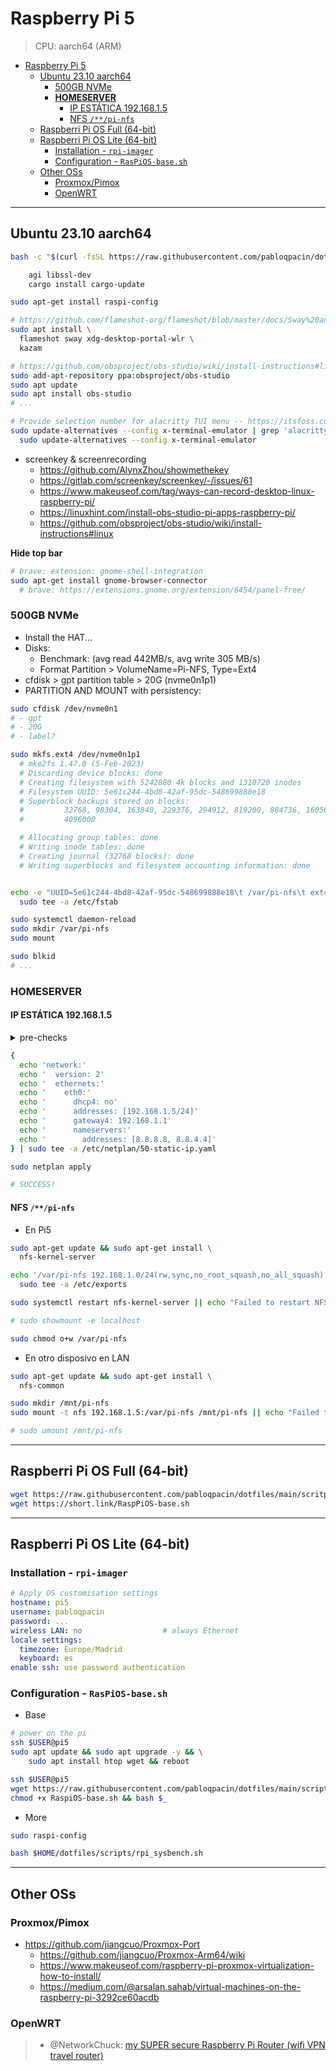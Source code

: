 # Raspberry Pi 5

> CPU: aarch64 (ARM)

- [Raspberry Pi 5](#raspberry-pi-5)
  - [Ubuntu 23.10 aarch64](#ubuntu-2310-aarch64)
    - [500GB NVMe](#500gb-nvme)
    - [**HOMESERVER**](#homeserver)
      - [IP ESTÁTICA 192.168.1.5](#ip-estática-19216815)
      - [NFS `/**/pi-nfs`](#nfs-pi-nfs)
  - [Raspberri Pi OS Full (64-bit)](#raspberri-pi-os-full-64-bit)
  - [Raspberri Pi OS Lite (64-bit)](#raspberri-pi-os-lite-64-bit)
    - [Installation - `rpi-imager`](#installation---rpi-imager)
    - [Configuration - `RasPiOS-base.sh`](#configuration---raspios-basesh)
  - [Other OSs](#other-oss)
    - [Proxmox/Pimox](#proxmoxpimox)
    - [OpenWRT](#openwrt)

---

## Ubuntu 23.10 aarch64

```bash
bash -c "$(curl -fsSL https://raw.githubusercontent.com/pabloqpacin/dotfiles/main/scripts/autosetup/FOO.sh)"

    agi libssl-dev
    cargo install cargo-update

sudo apt-get install raspi-config
```

```bash
# https://github.com/flameshot-org/flameshot/blob/master/docs/Sway%20and%20wlroots%20support.md
sudo apt install \
  flameshot sway xdg-desktop-portal-wlr \
  kazam

# https://github.com/obsproject/obs-studio/wiki/install-instructions#linux
sudo add-apt-repository ppa:obsproject/obs-studio
sudo apt update
sudo apt install obs-studio
# ...
```

```bash
# Provide selection number for alacritty TUI menu -- https://itsfoss.com/change-default-terminal-ubuntu/
sudo update-alternatives --config x-terminal-emulator | grep 'alacritty' | GET THE 1 | \
  sudo update-alternatives --config x-terminal-emulator
```

- screenkey & screenrecording
  - https://github.com/AlynxZhou/showmethekey
  - https://gitlab.com/screenkey/screenkey/-/issues/61
  - https://www.makeuseof.com/tag/ways-can-record-desktop-linux-raspberry-pi/
  - https://linuxhint.com/install-obs-studio-pi-apps-raspberry-pi/
  - https://github.com/obsproject/obs-studio/wiki/install-instructions#linux


**Hide top bar**

```bash
# brave: extension: gnome-shell-integration
sudo apt-get install gnome-browser-connector
  # brave: https://extensions.gnome.org/extension/6454/panel-free/
```

### 500GB NVMe

- Install the HAT...
- Disks:
    - Benchmark: (avg read 442MB/s, avg write 305 MB/s)
    - Format Partition > VolumeName=Pi-NFS, Type=Ext4
- cfdisk > gpt partition table > 20G (nvme0n1p1)
- PARTITION AND MOUNT with persistency:

```bash
sudo cfdisk /dev/nvme0n1
# - gpt
# - 20G
# - label?

sudo mkfs.ext4 /dev/nvme0n1p1
  # mke2fs 1.47.0 (5-Feb-2023)
  # Discarding device blocks: done
  # Creating filesystem with 5242880 4k blocks and 1310720 inodes
  # Filesystem UUID: 5e61c244-4bd8-42af-95dc-548699888e18
  # Superblock backups stored on blocks:
  #         32768, 98304, 163840, 229376, 294912, 819200, 884736, 1605632, 2654208,
  #         4096000

  # Allocating group tables: done
  # Writing inode tables: done
  # Creating journal (32768 blocks): done
  # Writing superblocks and filesystem accounting information: done


echo -e "UUID=5e61c244-4bd8-42af-95dc-548699888e18\t /var/pi-nfs\t ext4\t defaults\t 0\t 2" | \
  sudo tee -a /etc/fstab

sudo systemctl daemon-reload
sudo mkdir /var/pi-nfs
sudo mount

sudo blkid
# ...
```

### **HOMESERVER**


#### IP ESTÁTICA 192.168.1.5

<details>
<summary>pre-checks</summary>

```bash
cat /etc/dhcpcd.conf
hostname -I
ip r

# https://pimylifeup.com/ubuntu-20-04-static-ip-address/
ip link
```
```yaml
# $ ls -la /etc/netplan
Permissions Size User Date Modified Name
.rw-r--r--   104 root 22 Sep  2023   01-use-network-manager.yaml
.rw----r--   703 root  5 Feb 15:37   90-NM-dbbf914e-7c18-440a-9f65-7ab100fa3b97.yaml

# $ for file in /etc/netplan/*; do bat $file; done
───────┬────────────────────────────────────────────────────────────────────────────
       │ File: /etc/netplan/01-use-network-manager.yaml
───────┼────────────────────────────────────────────────────────────────────────────
   1   │ # Let NetworkManager manage all devices on this system
   2   │ network:
   3   │   version: 2
   4   │   renderer: NetworkManager
───────┴────────────────────────────────────────────────────────────────────────────
───────┬────────────────────────────────────────────────────────────────────────────
       │ File: /etc/netplan/90-NM-dbbf914e-7c18-440a-9f65-7ab100fa3b97.yaml
───────┼────────────────────────────────────────────────────────────────────────────
   1   │ network:
   2   │   version: 2
   3   │   wifis:
   4   │     NM-dbbf914e-7c18-440a-9f65-7ab100fa3b97:
   5   │       renderer: NetworkManager
   6   │       match:
   7   │         name: "wlan0"
   8   │       dhcp4: true
   9   │       dhcp6: true
  10   │       access-points:
  11   │         "TP-Link_0DF6":
  12   │           auth:
  13   │             key-management: "psk"
  14   │             password: "66096160"
  15   │           networkmanager:
  16   │             uuid: "dbbf914e-7c18-440a-9f65-7ab100fa3b97"
  17   │             name: "TP-Link_0DF6"
  18   │             passthrough:
  19   │               wifi-security.auth-alg: "open"
  20   │               ipv6.addr-gen-mode: "default"
  21   │               ipv6.ip6-privacy: "-1"
  22   │               proxy._: ""
  23   │       networkmanager:
  24   │         uuid: "dbbf914e-7c18-440a-9f65-7ab100fa3b97"
  25   │         name: "TP-Link_0DF6"
───────┴────────────────────────────────────────────────────────────────────────────
```

</details>

```bash
{
  echo 'network:'
  echo '  version: 2'
  echo '  ethernets:'
  echo '    eth0:'
  echo '      dhcp4: no'
  echo '      addresses: [192.168.1.5/24]'
  echo '      gateway4: 192.168.1.1'
  echo '      nameservers:'
  echo '        addresses: [8.8.8.8, 8.8.4.4]'
} | sudo tee -a /etc/netplan/50-static-ip.yaml

sudo netplan apply

# SUCCESS!
```

#### NFS `/**/pi-nfs`

- En Pi5

```bash
sudo apt-get update && sudo apt-get install \
  nfs-kernel-server

echo '/var/pi-nfs 192.168.1.0/24(rw,sync,no_root_squash,no_all_squash)' | \
  sudo tee -a /etc/exports

sudo systemctl restart nfs-kernel-server || echo "Failed to restart NFS server"

# sudo showmount -e localhost

sudo chmod o+w /var/pi-nfs
```

- En otro disposivo en LAN

```bash
sudo apt-get update && sudo apt-get install \
  nfs-common

sudo mkdir /mnt/pi-nfs
sudo mount -t nfs 192.168.1.5:/var/pi-nfs /mnt/pi-nfs || echo "Failed to mount NFS share"

# sudo umount /mnt/pi-nfs
```



---

## Raspberri Pi OS Full (64-bit)


```bash
wget https://raw.githubusercontent.com/pabloqpacin/dotfiles/main/scritps/autosetup/RaspPiOS-base.sh
wget https://short.link/RaspPiOS-base.sh
```




---

## Raspberri Pi OS Lite (64-bit)

### Installation - `rpi-imager`

```yaml
# Apply OS customisation settings
hostname: pi5
username: pabloqpacin
password: ...
wireless LAN: no                  # always Ethernet 
locale settings:
  timezone: Europe/Madrid
  keyboard: es
enable ssh: use password authentication
```

### Configuration - `RasPiOS-base.sh`

- Base

```bash
# power on the pi
ssh $USER@pi5
sudo apt update && sudo apt upgrade -y && \
    sudo apt install htop wget && reboot
```

```bash
ssh $USER@pi5
wget https://raw.githubusercontent.com/pabloqpacin/dotfiles/main/scripts/autosetup/RasPiOS-base.sh &&
chmod +x RaspiOS-base.sh && bash $_
```

- More

```bash
sudo raspi-config

bash $HOME/dotfiles/scripts/rpi_sysbench.sh
```

<!-- - Next up

> - https://www.docker.com/blog/getting-started-with-docker-for-arm-on-linux/
> - @RaidOwl: [Raspberry Pi Home Server - Docker, Portainer, Plex, Wordpress, and More](https://www.youtube.com/watch?v=yFuTAKq_j3Q) -->

---

## Other OSs

### Proxmox/Pimox

- https://github.com/jiangcuo/Proxmox-Port
  - https://github.com/jiangcuo/Proxmox-Arm64/wiki
  - https://www.makeuseof.com/raspberry-pi-proxmox-virtualization-how-to-install/
  - https://medium.com/@arsalan.sahab/virtual-machines-on-the-raspberry-pi-3292ce60acdb



### OpenWRT

> - @NetworkChuck: [my SUPER secure Raspberry Pi Router (wifi VPN travel router)](https://www.youtube.com/watch?v=jlHWnKVpygw)
